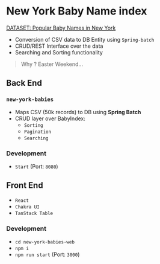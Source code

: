 # New York Baby Name index

[DATASET: Popular Baby Names in New York](https://catalog.data.gov/dataset/popular-baby-names)

- Conversion of CSV data to DB Entity using `Spring-batch`
- CRUD/REST Interface over the data
- Searching and Sorting functionality

> Why ? Easter Weekend...


## Back End
###  `new-york-babies`
- Maps CSV (50k records) to DB using **Spring Batch**
- CRUD layer over BabyIndex:
  - `Sorting`
  - `Pagination`
  - `Searching`

### Development
- `Start` (Port: `8080`)

## Front End
- `React`
- `Chakra UI`
- `TanStack Table`
 
### Development
- `cd new-york-babies-web`
- `npm i`
- `npm run start` (Port: `3000`)
